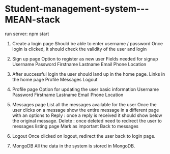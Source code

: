# Student-management-system---MEAN-stack

run server: npm start


1. Create a login page
    Should be able to enter username / password
    Once login is clicked, it should check the validity of the user and login


2. Sign up page
    Option to register as new user
    Fields needed for signup
    Username
    Password
    Firstname
    Lastname
    Email
    Phone
    Location


3. After successful login the user should land up in the home page.
    Links in the home page
    Profile
    Messages
    Logout


4. Profile page
    Option for updating the user basic information
    Username
    Password
    Firstname
    Lastname
    Email
    Phone
    Location


5. Messages page
    List all the messages available for the user
    Once the user clicks on a message show the entire message in a different page with an options to 
    Reply : once a reply is received it should show below the original message.
    Delete : once deleted need to redirect the user to messages listing page
    Mark as important
    Back to messages


6. Logout
    Once clicked on logout, redirect the user back to login page.


7. MongoDB
    All the data in the system is stored in MongoDB.

